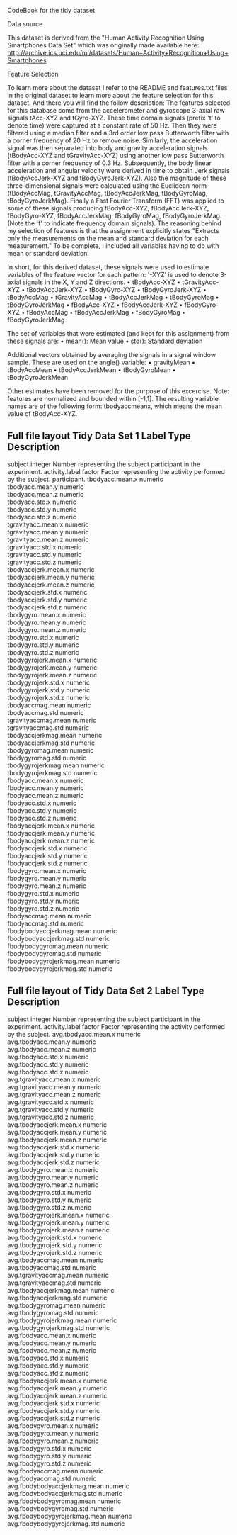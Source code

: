 CodeBook for the tidy dataset

Data source

This dataset is derived from the "Human Activity Recognition Using Smartphones Data Set" which was originally made available 
here: http://archive.ics.uci.edu/ml/datasets/Human+Activity+Recognition+Using+Smartphones

Feature Selection

To learn more about the dataset I refer to the README and features.txt files in the original dataset to learn more about 
the feature selection for this dataset. And there you will find the follow description:
The features selected for this database come from the accelerometer and gyroscope 3-axial raw signals tAcc-XYZ and tGyro-XYZ. 
These time domain signals (prefix 't' to denote time) were captured at a constant rate of 50 Hz. Then they were filtered 
using a median filter and a 3rd order low pass Butterworth filter with a corner frequency of 20 Hz to remove noise. 
Similarly, the acceleration signal was then separated into body and gravity acceleration signals (tBodyAcc-XYZ and 
tGravityAcc-XYZ) using another low pass Butterworth filter with a corner frequency of 0.3 Hz. 
Subsequently, the body linear acceleration and angular velocity were derived in time to obtain Jerk signals (tBodyAccJerk-XYZ 
and tBodyGyroJerk-XYZ). Also the magnitude of these three-dimensional signals were calculated using the Euclidean norm
(tBodyAccMag, tGravityAccMag, tBodyAccJerkMag, tBodyGyroMag, tBodyGyroJerkMag). 
Finally a Fast Fourier Transform (FFT) was applied to some of these signals producing fBodyAcc-XYZ, fBodyAccJerk-XYZ, 
fBodyGyro-XYZ, fBodyAccJerkMag, fBodyGyroMag, fBodyGyroJerkMag. (Note the 'f' to indicate frequency domain signals). 
The reasoning behind my selection of features is that the assignment explicitly states "Extracts only the measurements 
on the mean and standard deviation for each measurement." To be complete, I included all variables having to do with 
mean or standard deviation.

In short, for this derived dataset, these signals were used to estimate variables of the feature vector for each pattern:
'-XYZ' is used to denote 3-axial signals in the X, Y and Z directions.
•	tBodyAcc-XYZ
•	tGravityAcc-XYZ
•	tBodyAccJerk-XYZ
•	tBodyGyro-XYZ
•	tBodyGyroJerk-XYZ
•	tBodyAccMag
•	tGravityAccMag
•	tBodyAccJerkMag
•	tBodyGyroMag
•	tBodyGyroJerkMag
•	fBodyAcc-XYZ
•	fBodyAccJerk-XYZ
•	fBodyGyro-XYZ
•	fBodyAccMag
•	fBodyAccJerkMag
•	fBodyGyroMag
•	fBodyGyroJerkMag

The set of variables that were estimated (and kept for this assignment) from these signals are: 
•	mean(): Mean value
•	std(): Standard deviation

Additional vectors obtained by averaging the signals in a signal window sample. These are used on the angle() variable:
•	gravityMean
•	tBodyAccMean
•	tBodyAccJerkMean
•	tBodyGyroMean
•	tBodyGyroJerkMean

Other estimates have been removed for the purpose of this excercise.
Note: features are normalized and bounded within [-1,1].
The resulting variable names are of the following form: tbodyaccmeanx, which means the mean value of tBodyAcc-XYZ.

Full file layout Tidy Data Set 1
Label                          Type        Description
------------------------------------------------------------------------------------------
subject                        integer     Number representing the subject participant in the experiment.
activity.label                 factor      Factor representing the activity performed by the subject. participant.
tbodyacc.mean.x                numeric     
tbodyacc.mean.y                numeric     
tbodyacc.mean.z                numeric     
tbodyacc.std.x                 numeric     
tbodyacc.std.y                 numeric     
tbodyacc.std.z                 numeric     
tgravityacc.mean.x             numeric     
tgravityacc.mean.y             numeric     
tgravityacc.mean.z             numeric     
tgravityacc.std.x              numeric     
tgravityacc.std.y              numeric     
tgravityacc.std.z              numeric     
tbodyaccjerk.mean.x            numeric     
tbodyaccjerk.mean.y            numeric     
tbodyaccjerk.mean.z            numeric     
tbodyaccjerk.std.x             numeric     
tbodyaccjerk.std.y             numeric     
tbodyaccjerk.std.z             numeric     
tbodygyro.mean.x               numeric     
tbodygyro.mean.y               numeric     
tbodygyro.mean.z               numeric     
tbodygyro.std.x                numeric     
tbodygyro.std.y                numeric     
tbodygyro.std.z                numeric     
tbodygyrojerk.mean.x           numeric     
tbodygyrojerk.mean.y           numeric     
tbodygyrojerk.mean.z           numeric     
tbodygyrojerk.std.x            numeric     
tbodygyrojerk.std.y            numeric     
tbodygyrojerk.std.z            numeric     
tbodyaccmag.mean               numeric     
tbodyaccmag.std                numeric     
tgravityaccmag.mean            numeric     
tgravityaccmag.std             numeric     
tbodyaccjerkmag.mean           numeric     
tbodyaccjerkmag.std            numeric     
tbodygyromag.mean              numeric     
tbodygyromag.std               numeric     
tbodygyrojerkmag.mean          numeric     
tbodygyrojerkmag.std           numeric     
fbodyacc.mean.x                numeric     
fbodyacc.mean.y                numeric     
fbodyacc.mean.z                numeric     
fbodyacc.std.x                 numeric     
fbodyacc.std.y                 numeric     
fbodyacc.std.z                 numeric     
fbodyaccjerk.mean.x            numeric     
fbodyaccjerk.mean.y            numeric     
fbodyaccjerk.mean.z            numeric     
fbodyaccjerk.std.x             numeric     
fbodyaccjerk.std.y             numeric     
fbodyaccjerk.std.z             numeric     
fbodygyro.mean.x               numeric     
fbodygyro.mean.y               numeric     
fbodygyro.mean.z               numeric     
fbodygyro.std.x                numeric     
fbodygyro.std.y                numeric     
fbodygyro.std.z                numeric     
fbodyaccmag.mean               numeric     
fbodyaccmag.std                numeric     
fbodybodyaccjerkmag.mean       numeric     
fbodybodyaccjerkmag.std        numeric     
fbodybodygyromag.mean          numeric     
fbodybodygyromag.std           numeric     
fbodybodygyrojerkmag.mean      numeric     
fbodybodygyrojerkmag.std       numeric     

Full file layout of Tidy Data Set 2
Label                          Type      Description
-------------------------------------------------------------------------------------------
subject                        integer     Number representing the subject participant in the experiment.
activity.label                 factor      Factor representing the activity performed by the subject.
avg.tbodyacc.mean.x            numeric     
avg.tbodyacc.mean.y            numeric     
avg.tbodyacc.mean.z            numeric     
avg.tbodyacc.std.x             numeric     
avg.tbodyacc.std.y             numeric     
avg.tbodyacc.std.z             numeric     
avg.tgravityacc.mean.x         numeric     
avg.tgravityacc.mean.y         numeric     
avg.tgravityacc.mean.z         numeric     
avg.tgravityacc.std.x          numeric     
avg.tgravityacc.std.y          numeric     
avg.tgravityacc.std.z          numeric     
avg.tbodyaccjerk.mean.x        numeric     
avg.tbodyaccjerk.mean.y        numeric     
avg.tbodyaccjerk.mean.z        numeric     
avg.tbodyaccjerk.std.x         numeric     
avg.tbodyaccjerk.std.y         numeric     
avg.tbodyaccjerk.std.z         numeric     
avg.tbodygyro.mean.x           numeric     
avg.tbodygyro.mean.y           numeric     
avg.tbodygyro.mean.z           numeric     
avg.tbodygyro.std.x            numeric     
avg.tbodygyro.std.y            numeric     
avg.tbodygyro.std.z            numeric     
avg.tbodygyrojerk.mean.x       numeric     
avg.tbodygyrojerk.mean.y       numeric     
avg.tbodygyrojerk.mean.z       numeric     
avg.tbodygyrojerk.std.x        numeric     
avg.tbodygyrojerk.std.y        numeric     
avg.tbodygyrojerk.std.z        numeric     
avg.tbodyaccmag.mean           numeric     
avg.tbodyaccmag.std            numeric     
avg.tgravityaccmag.mean        numeric     
avg.tgravityaccmag.std         numeric     
avg.tbodyaccjerkmag.mean       numeric     
avg.tbodyaccjerkmag.std        numeric     
avg.tbodygyromag.mean          numeric     
avg.tbodygyromag.std           numeric     
avg.tbodygyrojerkmag.mean      numeric     
avg.tbodygyrojerkmag.std       numeric     
avg.fbodyacc.mean.x            numeric     
avg.fbodyacc.mean.y            numeric     
avg.fbodyacc.mean.z            numeric     
avg.fbodyacc.std.x             numeric     
avg.fbodyacc.std.y             numeric     
avg.fbodyacc.std.z             numeric     
avg.fbodyaccjerk.mean.x        numeric     
avg.fbodyaccjerk.mean.y        numeric     
avg.fbodyaccjerk.mean.z        numeric     
avg.fbodyaccjerk.std.x         numeric     
avg.fbodyaccjerk.std.y         numeric     
avg.fbodyaccjerk.std.z         numeric     
avg.fbodygyro.mean.x           numeric     
avg.fbodygyro.mean.y           numeric     
avg.fbodygyro.mean.z           numeric     
avg.fbodygyro.std.x            numeric     
avg.fbodygyro.std.y            numeric     
avg.fbodygyro.std.z            numeric     
avg.fbodyaccmag.mean           numeric     
avg.fbodyaccmag.std            numeric     
avg.fbodybodyaccjerkmag.mean   numeric     
avg.fbodybodyaccjerkmag.std    numeric     
avg.fbodybodygyromag.mean      numeric     
avg.fbodybodygyromag.std       numeric     
avg.fbodybodygyrojerkmag.mean  numeric     
avg.fbodybodygyrojerkmag.std   numeric     

